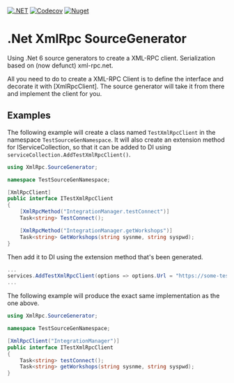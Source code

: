 [![.NET](https://github.com/omelhus/XmlRpc.SourceGenerator/actions/workflows/dotnet.yml/badge.svg)](https://github.com/omelhus/XmlRpc.SourceGenerator/actions/workflows/dotnet.yml)
[![Codecov](https://img.shields.io/codecov/c/github/omelhus/XmlRpc.SourceGenerator)](https://app.codecov.io/gh/omelhus/XmlRpc.SourceGenerator/)
[![Nuget](https://img.shields.io/nuget/dt/XmlRpc.SourceGenerator)](https://www.nuget.org/packages/XmlRpc.SourceGenerator/)

# .Net XmlRpc SourceGenerator
Using .Net 6 source generators to create a XML-RPC client. Serialization based on (now defunct) xml-rpc.net.

All you need to do to create a XML-RPC Client is to define the interface and decorate it with [XmlRpcClient]. The source generator will take it from there and implement the client for you.

## Examples

The following example will create a class named `TestXmlRpcClient` in the namespace `TestSourceGenNamespace`. 
It will also create an extension method for IServiceCollection, so that it can be added to DI using `serviceCollection.AddTestXmlRpcClient()`.

```csharp
using XmlRpc.SourceGenerator;

namespace TestSourceGenNamespace;

[XmlRpcClient]
public interface ITestXmlRpcClient
{
    [XmlRpcMethod("IntegrationManager.testConnect")]
    Task<string> TestConnect();

    [XmlRpcMethod("IntegrationManager.getWorkshops")]
    Task<string> GetWorkshops(string sysnme, string syspwd);
}
```

Then add it to DI using the extension method that's been generated.

```csharp
...
services.AddTestXmlRpcClient(options => options.Url = "https://some-test-xml-rcp-server.example");
...
```

The following example will produce the exact same implementation as the one above.

```csharp
using XmlRpc.SourceGenerator;

namespace TestSourceGenNamespace;

[XmlRpcClient("IntegrationManager")]
public interface ITestXmlRpcClient
{
    Task<string> testConnect();
    Task<string> getWorkshops(string sysnme, string syspwd);
}
```
